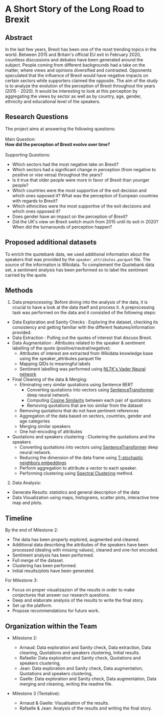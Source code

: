 # A Short Story of the Long Road to Brexit

## Abstract
In the last few years, Brexit has been one of the most trending topics in the world. Between 2015 and Britain's official EU exit in February 2020, countless discussions and debates have been generated around the subject. People coming from different backgrounds had a take on the matter, where views and opinions diversified and contrasted. Opponents speculated that the influence of Brexit would have negative impacts on certain sectors while supporters claimed the opposite. The aim of the study is to analyze the evolution of the perception of Brexit throughout the years (2015 - 2020). It would be interesting to look at this perception by aggregating the views by sector as well as by country, age, gender, ethnicity and educational level of the speakers. 

## Research Questions
The project aims at answering the following questions: 
<br/>
<br/>
Main Question:
<br/>
**How did the perception of Brexit evolve over time?** 
<br/>
<br/>
Supporting Questions:
<br/>
- Which sectors had the most negative take on Brexit?
- Which sectors had a significant change in perception (from negative to positive or vise versa) throughout the years?
- Is it true that older people were more in favor of Brexit than younger people?
- Which countries were the most supportive of the exit decision and which ones opposed it? What was the perception of European countries with regards to Brexit?
- Which ethnicities were the most supportive of the exit decisions and which ones opposed it?
- Does gender have an impact on the perception of Brexit?
- Did the UK's view on Brexit switch much from 2015 until its exit in 2020? When did the turnarounds of perception happen?

## Proposed additional datasets 
To enrich the quotebank data, we used additional information about the speakers that was provided by the `speaker_attributes.parquet` file. The source of the information is Wikidata. To complement the Quotebank data set, a sentiment analysis has been performed so to label the sentiment carried by the quote. 

## Methods
1. Data preprocessing: 
Before diving into the analysis of the data, it is crucial to have a look at the data itself and process it. A preprocessing task was performed on the data and it consisted of the following steps:
 - Data Exploration and Sanity Checks : Exploring the dataset, checking its consistency and getting familiar with the different features/information provided.
 - Data Extraction : Pulling out the quotes of interest that discuss Brexit.
 - Data Augmentation : Attributes related to the speaker & sentiment labelling of the quote (positive/neutral/negative):
     - Attributes of interest are extracted from Wikidata knowledge base using the speaker_attributes.parquet file
     - Mapping QIDs to meaningful labels
     - Sentiment labelling was performed using [NLTK's Vader Neural network](https://www.nltk.org/_modules/nltk/sentiment/vader.html) 
 - Final Cleaning of the data & Merging:
   - Eliminating very similar quotations using Sentence BERT 
       - Converting quotations into vectors using [SentenceTransformer](https://www.sbert.net/docs/usage/semantic_textual_similarity.html) deep neural network.
       - Computing [Cosine Similarity](https://en.wikipedia.org/wiki/Cosine_similarity) between each pair of quotations
       - Removing quotations that are too similar from the dataset
   - Removing quotations that do not have pertinent references
   - Aggregation of the data based on sectors, countries, gender and age categories
   - Merging similar speakers
   - One hot-encoding of attributes
 - Quotations and speakers clustering : Clustering the quotations and the speakers
   - Converting quotations into vectors using [SentenceTransformer](https://www.sbert.net/docs/usage/semantic_textual_similarity.html) deep neural network.
   - Reducing the dimension of the data frame using [T-stochastic neighbors embeddings](https://scikit-learn.org/stable/modules/generated/sklearn.manifold.TSNE.html)
   - Perform aggregation to attribute a vector to each speaker.
   - Performing clustering using [Spectral Clustering](https://scikit-learn.org/stable/modules/generated/sklearn.cluster.SpectralClustering.html#sklearn.cluster.SpectralClustering) method.

2. Data Analysis:
- Generate Results: statistics and general description of the data
- Data Visualization using maps, histograms, scatter plots, interactive time map and plots.

## Timeline
By the end of Milestone 2:
- The data has been properly explored, augmented and cleaned. 
- Additional data describing the attributes of the speakers have been processed (dealing with missing values), cleaned and one-hot encoded.
- Sentiment analysis has been performed. 
- Full merge of the dataset. 
- Clustering has been performed.
- Initial results/plots have been generated.

For Milestone 3:
- Focus on proper visualizazion of the results in order to make conjectures that answer our research questions. 
- Deep and elaborate analysis of the results to write the final story. 
- Set up the platform.
- Propose recommendations for future work.

## Organization within the Team
- Milestone 2:
    - Arnaud: Data exploration and Sanity check, Data extraction, Data cleaning, Quotations and speakers   clustering, Initial results.
    - Rafaelle: Data exploration and Sanity check, Quotations and speakers clustering, 
    - Jean: Data exploration and Sanity check, Data augmentation, Quotations and speakers clustering, 
    - Gaelle: Data exploration and Sanity check, Data augmentation, Data merging and cleaning, writing the readme file.
    
- Milestone 3 (Tentative):
    - Arnaud & Gaelle: Visualisation of the results.
    - Rafaelle & Jean: Analysis of the results and writing the final story.

 
